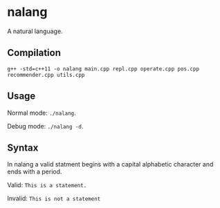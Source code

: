 # nalang
A natural language.


## Compilation

`g++ -std=c++11 -o nalang main.cpp repl.cpp operate.cpp pos.cpp recommender.cpp utils.cpp`


## Usage

Normal mode: `./nalang`.

Debug mode: `./nalang -d`.


## Syntax

In nalang a valid statment begins with a capital alphabetic character and ends with a period.

Valid: `This is a statement.`

Invalid: `This is not a statement`